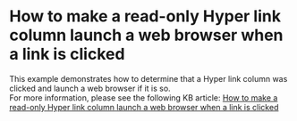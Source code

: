 # How to make a read-only Hyper link column launch a web browser when a link is clicked


<p>This example demonstrates how to determine that a Hyper link column was clicked and launch a web browser if it is so.<br />
For more information, please see the following KB article: <a href="https://www.devexpress.com/Support/Center/p/A2905">How to make a read-only Hyper link column launch a web browser when a link is clicked</a></p>

<br/>


